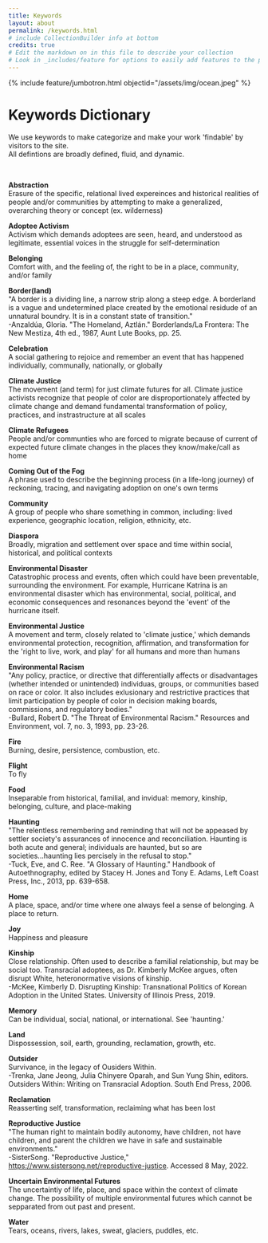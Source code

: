 ```yaml
---
title: Keywords
layout: about
permalink: /keywords.html
# include CollectionBuilder info at bottom
credits: true
# Edit the markdown on in this file to describe your collection
# Look in _includes/feature for options to easily add features to the page
--- 
```


{% include feature/jumbotron.html objectid="/assets/img/ocean.jpeg" %}

# Keywords Dictionary

We use keywords to make categorize and make your work 'findable' by visitors to the site.<br>
All defintions are broadly defined, fluid, and dynamic.
<p>&nbsp;</p>

**Abstraction**<br>
Erasure of the specific, relational lived expereinces and historical realities of people and/or communities by attempting to make a generalized, overarching theory or concept (ex. wilderness)

**Adoptee Activism**<br>
Activism which demands adoptees are seen, heard, and understood as legitimate, essential voices in the struggle for self-determination

**Belonging**<br>
Comfort with, and the feeling of, the right to be in a place, community, and/or family 

**Border(land)**<br>
"A border is a dividing line, a narrow strip along a steep edge. A borderland is a vague and undetermined place created by the emotional residude of an unnatural boundry. It is in a constant state of transition."<br>
-Anzaldúa, Gloria. "The Homeland, Aztlán." Borderlands/La Frontera: The New Mestiza, 4th ed., 1987, Aunt Lute Books, pp. 25. 

**Celebration**<br>
A social gathering to rejoice and remember an event that has happened individually, communally, nationally, or globally

**Climate Justice**<br>
The movement (and term) for just climate futures for all. Climate justice activists recognize that people of color are disproportionately affected by climate change and demand fundamental transformation of policy, practices, and instrastructure at all scales

**Climate Refugees**<br>
People and/or communties who are forced to migrate because of current of expected future climate changes in the places they know/make/call as home

**Coming Out of the Fog**<br>
A phrase used to describe the beginning process (in a life-long journey) of reckoning, tracing, and navigating adoption on one's own terms

**Community**<br>
A group of people who share something in common, including: lived experience, geographic location, religion, ethnicity, etc.

**Diaspora**<br>
Broadly, migration and settlement over space and time within social, historical, and political contexts

**Environmental Disaster**<br>
Catastrophic process and events, often which could have been preventable, surrounding the environment. For example, Hurricane Katrina is an environmental disaster which has environmental, social, political, and economic consequences and resonances beyond the 'event' of the hurricane itself. 

**Environmental Justice**<br>
A movement and term, closely related to 'climate justice,' which demands environmental protection, recognition, affirmation, and transformation for the 'right to live, work, and play' for all humans and more than humans

**Environmental Racism**<br>
"Any policy, practice, or directive that differentially affects or disadvantages (whether intended or unintended) individuas, groups, or communities based on race or color. It also includes exlusionary and restrictive practices that limit participation by people of color in decision making boards, commissions, and regulatory bodies."<br>
-Bullard, Robert D. "The Threat of Environmental Racism." Resources and Environment, vol. 7, no. 3, 1993, pp. 23-26. 

**Fire**<br>
Burning, desire, persistence, combustion, etc. 

**Flight**<br>
To fly

**Food**<br>
Inseparable from historical, familial, and invidual: memory, kinship, belonging, culture, and place-making

**Haunting**<br>
"The relentless remembering and reminding that will not be appeased by settler society's assurances of innocence and reconciliation. Haunting is both acute and general; individuals are haunted, but so are societies...haunting lies percisely in the refusal to stop."<br>
-Tuck, Eve, and C. Ree. "A Glossary of Haunting." Handbook of Autoethnography, edited by Stacey H. Jones and Tony E. Adams, Left Coast Press, Inc., 2013, pp. 639-658.

**Home**<br>
A place, space, and/or time where one always feel a sense of belonging. A place to return. 

**Joy**<br>
Happiness and pleasure

**Kinship**<br>
Close relationship. Often used to describe a familial relationship, but may be social too. Transracial adoptees, as Dr. Kimberly McKee argues, often disrupt White, heteronormative visions of kinship.<br>
-McKee, Kimberly D. Disrupting Kinship: Transnational Politics of Korean Adoption in the United States. University of Illinois Press, 2019. 

**Memory**<br>
Can be individual, social, national, or international. See 'haunting.'

**Land**<br>
Dispossession, soil, earth, grounding, reclamation, growth, etc.

**Outsider**<br>
Survivance, in the legacy of Ousiders Within.<br>
-Trenka, Jane Jeong, Julia Chinyere Oparah, and Sun Yung Shin, editors. Outsiders Within: Writing on Transracial Adoption. South End Press, 2006. 

**Reclamation**<br>
Reasserting self, transformation, reclaiming what has been lost

**Reproductive Justice**<br>
"The human right to maintain bodily autonomy, have children, not have children, and parent the children we have in safe and sustainable environments."<br>
-SisterSong. "Reproductive Justice," https://www.sistersong.net/reproductive-justice. Accessed 8 May, 2022. 

**Uncertain Environmental Futures**<br>
The uncertaintiy of life, place, and space within the context of climate change. The possibility of multiple environmental futures which cannot be sepparated from out past and present. 

**Water**<br>
Tears, oceans, rivers, lakes, sweat, glaciers, puddles, etc.




